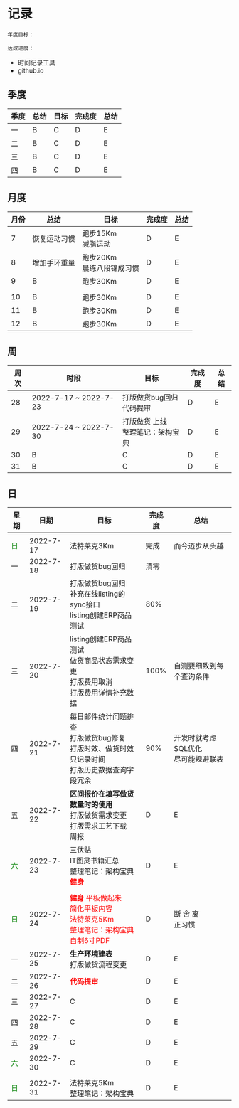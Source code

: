 # 记录

```tip
年度目标：

达成进度：
```

* 时间记录工具
* github.io

## 季度

| 季度 | 总结 | 目标 | 完成度 | 总结 |
| ---- | ---- | ---- | ---- | ---- |
| 一 | B | C | D | E |
| 二 | B | C | D | E |
| 三 | B | C | D | E |
| 四 | B | C | D | E |

## 月度

| 月份 | 总结 | 目标 | 完成度 | 总结 |
| ---- | ---- | ---- | ---- | ---- |
| 7 | 恢复运动习惯 | 跑步15Km<br>减脂运动 | D | E |
| 8 | 增加手环重量 | 跑步20Km<br>晨练八段锦成习惯 | D | E |
| 9 | B | 跑步30Km | D | E |
|  |  |  |  |  |
| 10 | B | 跑步30Km | D | E |
| 11 | B | 跑步30Km | D | E |
| 12 | B | 跑步30Km | D | E |

## 周

| 周次 | 时段 | 目标 | 完成度 | 总结 |
| ---- | ---- | ---- | ---- | ---- |
| 28 | 2022-7-17 ~ 2022-7-23 | 打版做货bug回归<br>代码提审 | D | E |
| 29 | 2022-7-24 ~ 2022-7-30 | 打版做货 上线<br>整理笔记：架构宝典 | D | E |
| 30 | B | C | D | E |
| 31 | B | C | D | E |

## 日

| 星期 | 日期 | 目标 | 完成度 | 总结 |
| ---- | ---- | ---- | ---- | ---- |
|  |  |  |  |  |
| <font color='green'>日 | 2022-7-17 | 法特莱克3Km | 完成 | 而今迈步从头越 |
| 一 | 2022-7-18 | 打版做货bug回归 | 清零 |  |
| 二 | 2022-7-19 | 打版做货bug回归<br>补充在线listing的sync接口<br>listing创建ERP商品测试 | 80%|  |
| 三 | 2022-7-20 | listing创建ERP商品测试<br>做货商品状态需求变更<br>打版费用取消<br>打版费用详情补充数据 | 100% | 自测要细致到每个查询条件 |
| 四 | 2022-7-21 | 每日邮件统计问题排查<br>打版做货bug修复<br>打版时效、做货时效 只记录时间<br>打版历史数据查询字段冗余| 90% | 开发时就考虑SQL优化<br>尽可能规避联表 |
| 五 | 2022-7-22 | **区间报价在填写做货数量时的使用**<br>打版做货需求变更<br>打版需求工艺下载<br>周报 | D | E |
| <font color='green'>六 | 2022-7-23 | 三伏贴<br>IT图灵书籍汇总<br>整理笔记：架构宝典<br><font color='red'>**健身** | D | E |
|  |  |  |  |  |
| <font color='green'>日 | 2022-7-24 | <font color='red'>**健身** 平板做起来<br>简化平板内容<br>法特莱克5Km<br>整理笔记：架构宝典<br>自制6寸PDF | D | 断 舍 离<br>正习惯 |
| 一 | 2022-7-25 | **生产环境建表**<br>打版做货流程变更 | D | E |
| 二 | 2022-7-26 | <font color='red'>**代码提审** | D | E |
| 三 | 2022-7-27 | C | D | E |
| 四 | 2022-7-28 | C | D | E |
| 五 | 2022-7-29 | C | D | E |
| <font color='green'>六 | 2022-7-30 | C | D | E |
|  |  |  |  |  |
| <font color='green'>日 | 2022-7-31 | 法特莱克5Km<br>整理笔记：架构宝典 | D | E |
